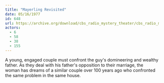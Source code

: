 ```yaml
---
title: "Mayerling Revisited"
date: 05/16/1977
id: 648
url: https://archive.org/download/cbs_radio_mystery_theater/cbs_radio_mystery_theater-0601-0650.zip/cbs_radio_mystery_theater-0601-0650%2Fcbsrmt_0648_mayerling_revisited.mp3
actors:
  - 6
  - 58
  - 38
  - 155
---
```

A young, engaged couple must confront the guy's domineering and wealthy father. As they deal with his father's opposition to their marriage, the woman has dreams of a similar couple over 100 years ago who confronted the same problem in the same house.